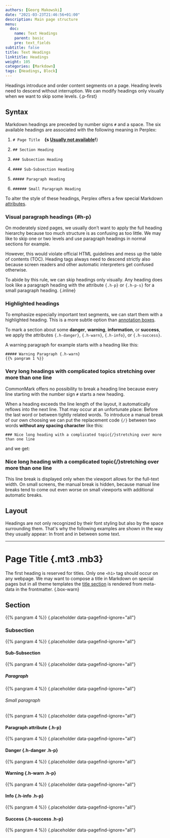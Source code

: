 ```yaml
---
authors: [Georg Makowski]
date: "2021-03-23T21:46:56+01:00"
description: Main page structure
menu:
  doc:
    name: Text Headings
    parent: basic
    pre: text_fields
subtitle: false
title: Text Headings
linktitle: Headings
weight: 105
categories: [Markdown]
tags: [Headings, Block]
---
```


Headings introduce and order content segments on a page. Heading levels need to descend without interruption. We can modify headings only visually when we want to skip some levels.
{.p-first} <!--more-->

## Syntax

Markdown headings are preceded by number signs `#` and a space. The six available headings are associated with the following meaning in Perplex:

1. `# Page Title`&emsp;**{s [Usually not available](#page-title)!**}

2. `## Section Heading`

3. `### Subsection Heading`

4. `#### Sub-Subsection Heading`

5. `##### Paragraph Heading`

6. `###### Small Paragraph Heading`

To alter the style of these headings, Perplex offers a few special Markdown [attributes][attr].

### Visual paragraph headings {#h-p}

On moderately sized pages, we usually don’t want to apply the full heading hierarchy because too much structure is as confusing as too little. We may like to skip one or two levels and use paragraph headings in normal sections for example.

However, this would violate official HTML guidelines and mess up the table of contents (TOC). Heading tags always need to descend strictly also because screen readers and other automatic interpreters get confused otherwise.

To abide by this rule, we can skip headings only visually. Any heading does look like a paragraph heading with the attribute `{.h-p}` or `{.h-p-s}` for a small paragraph heading.
{.inline}

### Highlighted headings

To emphasize especially important text segments, we can start them with a highlighted heading. This is a more subtle option than [annotation boxes](/doc/enhancing/attribute/box).

To mark a section about some **danger**, **warning**, **information**, or **success**, we apply the attributes `{.h-danger}`, `{.h-warn}`, `{.h-info}`, or `{.h-success}`.

A warning paragraph for example starts with a heading like this:

```text 
##### Warning Paragraph {.h-warn}
{{% pangram 1 %}}
```

### Very long headings with complicated topics stretching over more than one line

CommonMark offers no possibility to break a heading line because every line starting with the number sign `#` starts a new heading.

When a heading exceeds the line length of the layout, it automatically reflows into the next line. That may occur at an unfortunate place: Before the last word or between tightly related words. To introduce a manual break of our own choosing we can put the replacement code `{‍/}` between two words **without any spacing character** like this:

```text {.expand}
### Nice long heading with a complicated topic{‍/}stretching over more than one line
```

and we get:

### Nice long heading with a complicated topic{/}stretching over more than one line

This line break is displayed only when the viewport allows for the full-text width. On small screens, the manual break is hidden, because manual line breaks tend to come out even worse on small viewports with additional automatic breaks.

## Layout

Headings are not only recognized by their font styling but also by the space surrounding them. That's why the following examples are shown in the way they usually appear: In front and in between some text.

***

# Page Title {.mt3 .mb3}

The first heading is reserved for titles. Only one `<h1>` tag should occur on any webpage. We may want to compose a title in Markdown on special pages but in all theme templates the [title section](/doc/page/title) is rendered from meta-data in the frontmatter.
{.box-warn}

## Section
{{% pangram 4 %}}
{.placeholder data-pagefind-ignore="all"}

### Subsection 
{{% pangram 4 %}}
{.placeholder data-pagefind-ignore="all"}

#### Sub-Subsection
{{% pangram 4 %}}
{.placeholder data-pagefind-ignore="all"}

##### Paragraph 
{{% pangram 4 %}}
{.placeholder data-pagefind-ignore="all"}

###### Small paragraph
{{% pangram 4 %}}
{.placeholder data-pagefind-ignore="all"}

#### Paragraph attribute {.h-p}
{{% pangram 4 %}}
{.placeholder data-pagefind-ignore="all"}

#### Danger {.h-danger .h-p}
{{% pangram 4 %}}
{.placeholder data-pagefind-ignore="all"}

#### Warning {.h-warn .h-p}
{{% pangram 4 %}}
{.placeholder data-pagefind-ignore="all"}

#### Info {.h-info .h-p}
{{% pangram 4 %}}
{.placeholder data-pagefind-ignore="all"}

#### Success {.h-success .h-p}
{{% pangram 4 %}}
{.placeholder data-pagefind-ignore="all"}

[attr]: /doc/enhancing/attribute
